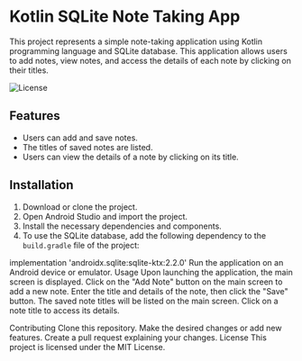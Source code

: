 # Kotlin SQLite Note Taking App

This project represents a simple note-taking application using Kotlin programming language and SQLite database. This application allows users to add notes, view notes, and access the details of each note by clicking on their titles.

![License](https://img.shields.io/badge/License-MIT-blue.svg)

## Features
- Users can add and save notes.
- The titles of saved notes are listed.
- Users can view the details of a note by clicking on its title.

## Installation
1. Download or clone the project.
2. Open Android Studio and import the project.
3. Install the necessary dependencies and components.
4. To use the SQLite database, add the following dependency to the `build.gradle` file of the project:


implementation 'androidx.sqlite:sqlite-ktx:2.2.0'
Run the application on an Android device or emulator.
Usage
Upon launching the application, the main screen is displayed.
Click on the "Add Note" button on the main screen to add a new note.
Enter the title and details of the note, then click the "Save" button.
The saved note titles will be listed on the main screen.
Click on a note title to access its details.

Contributing
Clone this repository.
Make the desired changes or add new features.
Create a pull request explaining your changes.
License
This project is licensed under the MIT License.
